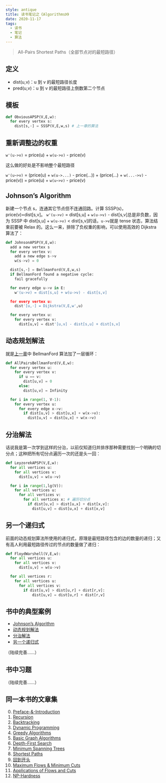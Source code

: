 ```yaml
---
style: antique
title: 读书笔记之《Algorithms》9
date: 2020-11-17
tags:
  - 读书
  - 笔记
  - 算法
---
```


> All-Pairs Shortest Paths（全部节点对的最短路径）

## 定义

- dist(u,v)：u 到 v 的最短路径长度
- pred(u,v)：u 到 v 的最短路径上倒数第二个节点

## 模板

```python
def ObviousAPSP(V,E,w):
  for every vertex s:
    dist[s,·] = SSSP(V,E,w,s) # 上一章的算法
```

## 重新调整边的权重

`w'(u->v)` = price(u) + `w(u->v)` - price(v)

这么做的好处是不影响整个最短路径

`w'(u~>v)` = (price(u) + `w(u->...)` - price(...)) + (price(...) + `w(...->v)` - price(v)) = price(u) + `w(u~>v)` - price(v)

## Johnson’s Algorithm

新建一个节点 s，连通其它节点但不连通回路。计算 SSSP(s)，price(v)=dist[s,v]。
`w'(u->v)` = dist[s,u] + `w(u->v)` - dist[s,v]总是非负数，因为 SSSP 中 dist[s,u] + `w(u->v)` < dist[s,v]的话，`u->v`就是 tense 状态，算法结束前要被 Relax 的。这么一来，排除了负权重的影响，可以使用高效的 Dijkstra 算法了：

```python
def JohnsonAPSP(V,E,w):
  add a new vertex s
  for every vertex v:
    add a new edge s->v
    w(s->v) = 0

  dist[s,·] = BellmanFord(V,E,w,s)
  if BellmanFord found a negative cycle:
    fail gracefully

  for every edge u->v in E:
    w'(u->v) = dist[s,u] + w(u->v) - dist[s,v]

  for every vertex u:
    dist'[u,·] = Dijkstra(V,E,w',u)

  for every vertex u:
    for every vertex v:
      dist[u,v] = dist'[u,v] - dist[s,u] + dist[s,v]
```

## 动态规划解法

就是[上一章](post:Book-Algorithms-8-Shortest-Paths)中 BellmanFord 算法加了一层循环：

```python
def AllPairsBellmanFord(V,E,w):
  for every vertex u:
    for every vertex v:
      if u == v:
        dist[u,v] = 0
      else:
        dist[u,v] = Infinity

  for i in range(1, V-1):
    for every vertex u:
      for every edge x->v:
        if dist[u,v] > dist[u,x] + w(x->v):
          dist[u,v] = dist[u,x] + w(x->v)
```

## 分治解法

话说我是第一次学到这样的分治，以前仅知道归并排序那种需要找到一个明确的切分点；这种把所有切分点遍历一次的还是头一回：

```python
def LeyzorekAPSP(V,E,w):
  for all vertices u:
    for all vertices v:
      dist[u,v] = w(u->v)

  for i in range(1,lg(V)):
    for all vertices u:
      for all vertices v:
        for all vertices x: # 遍历切分点
          if dist[u,v] > dist[u,x] + dist[x,v]:
            dist[u,v] = dist[u,x] + dist[x,v]
```

## 另一个递归式

前面的动态规划算法所使用的递归式，原理是最短路径包含的边的数量的递归；又有高人利用最短路径传过的节点的数量做了递归：

```python
def FloydWarshell(V,E,w):
  for all vertices u:
    for all vertices v:
      dist[u,v] = w(u->v)

  for all vertices r:
    for all vertices u:
      for all vertices v:
        if dist[u,v] > dist[u,r] + dist[r,v]:
            dist[u,v] = dist[u,r] + dist[r,v]
```

## 书中的典型案例

- [Johnson’s Algorithm](scroll-to:johnson’s-algorithm)
- [动态规划解法](scroll-to:动态规划解法)
- [分治解法](scroll-to:分治解法)
- [另一个递归式](scroll-to:另一个递归式)

（陆续完善……）

## 书中习题

（陆续完善……）

## 同一本书的文章集

0. [Preface-&-Introduction](post:Book-Algorithms-0-Preface-&-Introduction)
1. [Recursion](post:Book-Algorithms-1-Recursion)
1. [Backtracking](post:Book-Algorithms-2-Backtracking)
1. [Dynamic Programming](post:Book-Algorithms-3-Dynamic-Programming)
1. [Greedy Algorithms](post:Book-Algorithms-4-Greedy-Algorithms)
1. [Basic Graph Algorithms](post:Book-Algorithms-5-Basic-Graph-Algorithms)
1. [Depth-First Search](post:Book-Algorithms-6-Depth-First-Search)
1. [Minimum Spanning Trees](post:Book-Algorithms-7-Minimum-Spanning-Trees)
1. [Shortest Paths](post:Book-Algorithms-8-Shortest-Paths)
1. [回到开头](scroll-to-the-very-top)
1. [Maximum Flows & Minimum Cuts](post:Book-Algorithms-10-Maximum-Flows-&-Minimum-Cuts)
1. [Applications of Flows and Cuts](post:Book-Algorithms-11-Applications-of-Flows-and-Cuts)
1. [NP-Hardness](post:Book-Algorithms-12-NP-Hardness)
